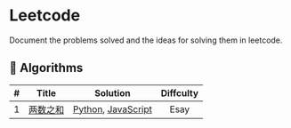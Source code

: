 # Leetcode

Document the problems solved and the ideas for solving them in leetcode.

## 🦠 Algorithms

|  #  | Title | Solution | Diffculty |
| :-: | :---: | :------: | :-------: |
|  1  | [两数之和](https://leetcode-cn.com/problems/two-sum/) | [Python](./algorithms/python/twoSum/twoSum.py), [JavaScript](./algorithms/js/twoSum/twoSum.js) | Esay |

